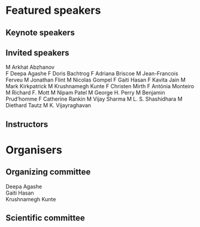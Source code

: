 # Featured speakers

## Keynote speakers


## Invited speakers

M Arkhat Abzhanov  
F Deepa Agashe 
F Doris Bachtrog 
F Adriana Briscoe 
M Jean-Francois Ferveu
M Jonathan Flint 
M Nicolas Gompel 
F Gaiti Hasan 
F Kavita Jain 
M Mark Kirkpatrick 
M Krushnamegh Kunte 
F Christen Mirth 
F Antónia Monteiro 
M Richard F. Mott 
M Nipam Patel
M George H. Perry
M Benjamin Prud’homme 
F Catherine Rankin 
M Vijay Sharma 
M L. S. Shashidhara 
M Diethard Tautz 
M K. Vijayraghavan

## Instructors


# Organisers


## Organizing committee

Deepa Agashe  
Gaiti Hasan  
Krushnamegh Kunte

## Scientific committee
